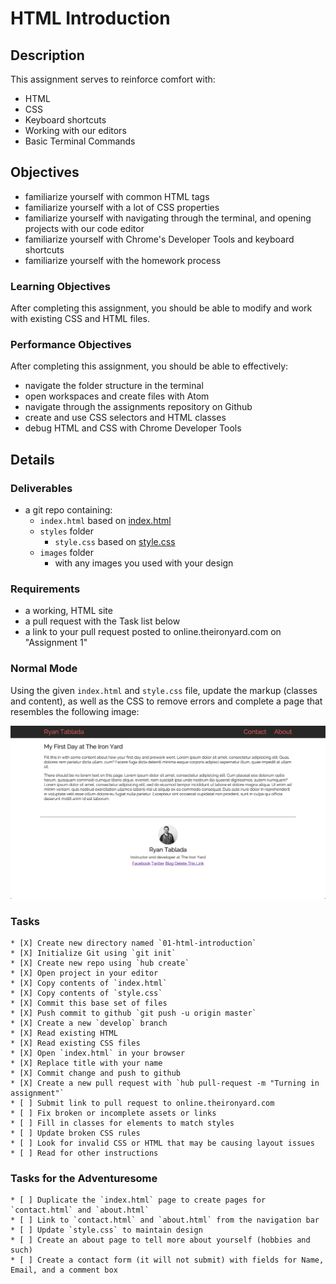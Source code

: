 # HTML Introduction

## Description

This assignment serves to reinforce comfort with:

* HTML
* CSS
* Keyboard shortcuts
* Working with our editors
* Basic Terminal Commands

## Objectives

- familiarize yourself with common HTML tags
- familiarize yourself with a lot of CSS properties
- familiarize yourself with navigating through the terminal, and opening projects with our code editor
- familiarize yourself with Chrome's Developer Tools and keyboard shortcuts
- familiarize yourself with the homework process

### Learning Objectives

After completing this assignment, you should be able to modify and work with existing CSS and HTML files.

### Performance Objectives

After completing this assignment, you should be able to effectively:

- navigate the folder structure in the terminal
- open workspaces and create files with Atom
- navigate through the assignments repository on Github
- create and use CSS selectors and HTML classes
- debug HTML and CSS with Chrome Developer Tools

## Details

### Deliverables

- a git repo containing:
    - `index.html` based on [index.html](./project/index.html)
    - `styles` folder
        - `style.css` based on [style.css](./project/style.css)
    - `images` folder
        - with any images you used with your design

### Requirements

- a working, HTML site
- a pull request with the Task list below
- a link to your pull request posted to online.theironyard.com on "Assignment 1"

### Normal Mode

Using the given `index.html` and `style.css` file, update the markup (classes and content), as well as the CSS to remove errors and complete a page that resembles the following image:

![Screenshot](screenshot.png)

### Tasks

```
* [X] Create new directory named `01-html-introduction`
* [X] Initialize Git using `git init`
* [X] Create new repo using `hub create`
* [X] Open project in your editor
* [X] Copy contents of `index.html`
* [X] Copy contents of `style.css`
* [X] Commit this base set of files
* [X] Push commit to github `git push -u origin master`
* [X] Create a new `develop` branch
* [X] Read existing HTML
* [X] Read existing CSS files
* [X] Open `index.html` in your browser
* [X] Replace title with your name
* [X] Commit change and push to github
* [X] Create a new pull request with `hub pull-request -m "Turning in assignment"`
* [ ] Submit link to pull request to online.theironyard.com
* [ ] Fix broken or incomplete assets or links
* [ ] Fill in classes for elements to match styles
* [ ] Update broken CSS rules
* [ ] Look for invalid CSS or HTML that may be causing layout issues
* [ ] Read for other instructions
```

### Tasks for the Adventuresome

```
* [ ] Duplicate the `index.html` page to create pages for `contact.html` and `about.html`
* [ ] Link to `contact.html` and `about.html` from the navigation bar
* [ ] Update `style.css` to maintain design
* [ ] Create an about page to tell more about yourself (hobbies and such)
* [ ] Create a contact form (it will not submit) with fields for Name, Email, and a comment box
```
